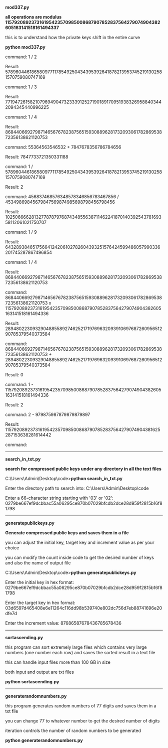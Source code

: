 **mod337.py**

**all operations are modulus 115792089237316195423570985008687907852837564279074904382605163141518161494337**

this is to understand how the private keys shift in the entire curve


**python mod337.py**

command: 1 / 2

Result: 57896044618658097711785492504343953926418782139537452191302581570759080747169

command: 1 / 3

Result: 77194726158210796949047323339125271901891709519383269588403442094345440996225

command: 1 / 4

Result: 86844066927987146567678238756515930889628173209306178286953872356138621120753

command: 55364563546532 + 7847678356786784656

Result: 7847733721350331188

command: 1 / 57896044618658097711785492504343953926418782139537452191302581570759080747169

Result: 2

command: 456837468576348578346856783467856 / 45349869845679847569874985698798456798456

Result: 102506666281327787879768743485563871146224187014039254378169358112061021750707

command: 1 / 9

Result: 64328938465175664124206102782604393251576424599486057990336201745287867496854

command: 1 / 4

Result: 86844066927987146567678238756515930889628173209306178286953872356138621120753

command: 86844066927987146567678238756515930889628173209306178286953872356138621120753 x 115792089237316195423570985008687907852837564279074904382605163141518161494336

Result: 28948022309329048855892746252171976963209391069768726095651290785379540373584

command: 86844066927987146567678238756515930889628173209306178286953872356138621120753 + 28948022309329048855892746252171976963209391069768726095651290785379540373584

Result: 0

command: 1 - 115792089237316195423570985008687907852837564279074904382605163141518161494336

Result: 2

command: 2 - 979875987879879879897

Result: 115792089237316195423570985008687907852837564279074904381625287153638281614442

command:

------------------------------------------------------------------------------------------------------------------------------------------------------------------------
**search_in_txt.py**

**search for compressed public keys under any directory in all the text files**

C:\Users\Admin\Desktop\code>**python search_in_txt.py**

Enter the directory path to search into: C:\Users\Admin\Desktop\code

Enter a 66-character string starting with '03' or '02': 0279be667ef9dcbbac55a06295ce870b07029bfcdb2dce28d959f2815b16f81798

----------------------------------------------------------------------------------------------------------------------------------------

**generatepublickeys.py**

**Generate compressed public keys and saves them in a file**

you can adjust the initial key, target key and increment value as per your choice

you can modify the count inside code to get the desired number of keys and also the name of output file

C:\Users\Admin\Desktop\code>**python generatepublickeys.py**

Enter the initial key in hex format: 0279be667ef9dcbbac55a06295ce870b07029bfcdb2dce28d959f2815b16f81798

Enter the target key in hex format: 03d6597d465408e6e11264c116dd98b539740e802dc756d7eb88741696e20dfe7d

Enter the increment value: 87686587678436785678436

----------------------------------------------------------------------------------------------------------------------------------------

**sortascending.py**

this program can sort extremely large files which contains very large numbers (one number each row) and saves the sorted result in a text file

this can handle input files more than 100 GB in size

both input and output are txt files

**python sortascending.py**


---------------------------------------------------------------------------------------------------------------------------------------

**generaterandomnumbers.py**

this program generates random numbers of 77 digits and saves them in a txt file

you can change 77 to whatever number to get the desired number of digits 

iteration controls the number of random numbers to be generated

**python generaterandomnumbers.py**
